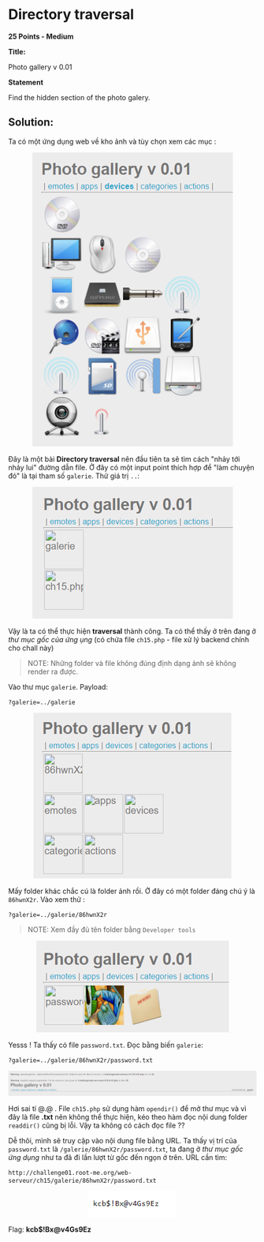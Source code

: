 # Directory traversal

**25 Points - Medium**

**Title:**

Photo gallery v 0.01

**Statement**

Find the hidden section of the photo galery.

## Solution:

Ta có một ứng dụng web về kho ảnh và tùy chọn xem các mục :

<p align="center"> <img src="images/content1.png"> </p>

Đây là một bài **Directory traversal** nên đầu tiên ta sẽ tìm cách "nhảy tới nhảy lui" đường dẫn file. Ở đây có một input point thích hợp để "làm chuyện đó" là tại tham số `galerie`. Thử giá trị `..`:

<p align="center"> <img src="images/content2.png"> </p>

Vậy là ta có thể thực hiện **traversal** thành công. Ta có thể thấy ở trên đang ở *thư mục gốc của ứng ụng* (có chứa file `ch15.php` - file xử lý backend chính cho chall này)

> NOTE: Những folder và file không đúng định dạng ảnh sẽ không render ra được.

Vào thư mục `galerie`. Payload:

```
?galerie=../galerie
```

<p align="center"> <img src="images/content3.png"> </p>

Mấy folder khác chắc cú là folder ảnh rồi. Ở đây có một folder đáng chú ý là `86hwnX2r`. Vào xem thử :

```
?galerie=../galerie/86hwnX2r
```

> NOTE: Xem đầy đủ tên folder bằng `Developer tools`

<p align="center"> <img src="images/content4.png"> </p>

Yesss ! Ta thấy có file `password.txt`. Đọc bằng biến `galerie`:

```
?galerie=../galerie/86hwnX2r/password.txt
```

![image](images/content5.png)

Hơi sai tí @.@ . File `ch15.php` sử dụng hàm `opendir()` để mở thư mục và vì đây là file **.txt** nên không thể thực hiện, kéo theo hàm đọc nội dung folder `readdir()` cũng bị lỗi. Vậy ta không có cách đọc file ??

Dễ thôi, mình sẽ truy cập vào nội dung file bằng URL. Ta thấy vị trí của `password.txt` là `/galerie/86hwnX2r/password.txt`, ta đang ở *thư mục gốc ứng dụng* như ta đã đi lần lượt từ gốc đến ngọn ở trên. URL cần tìm: 

```
http://challenge01.root-me.org/web-serveur/ch15/galerie/86hwnX2r/password.txt
```

<p align="center"> <img src="images/flag.png"> </p>

Flag: **kcb$!Bx@v4Gs9Ez**